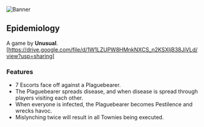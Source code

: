 ![Banner](flavours/epidemiology/assets/Epidemiology.png?raw=true)

## Epidemiology

A game by **Unusual**.
[https://drive.google.com/file/d/1W1LZUPW8HMnkNXCS_n2KSXljB38JiVLd/view?usp=sharing]

### Features

- 7 Escorts face off against a Plaguebearer.
- The Plaguebearer spreads disease, and when disease is spread through players visiting each other.
- When everyone is infected, the Plaguebearer becomes Pestilence and wrecks havoc.
- Mislynching twice will result in all Townies being executed.
